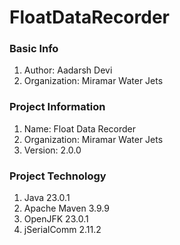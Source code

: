 # FloatDataRecorder

### Basic Info
1. Author: Aadarsh Devi
2. Organization: Miramar Water Jets

### Project Information
1. Name: Float Data Recorder
2. Organization: Miramar Water Jets
3. Version: 2.0.0

### Project Technology
1. Java 23.0.1
1. Apache Maven 3.9.9
2. OpenJFK 23.0.1
3. jSerialComm 2.11.2
